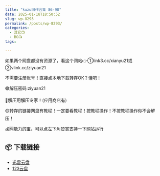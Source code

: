 ```yaml
---
title: "kuzu旧作合集 86-90"
date: 2025-01-18T18:50:52
slug: wp-8293
permalink: /posts/wp-8293/
categories:
  - 其它📺
  - BG📺
tags:

---
```


如果两个网盘都没有资源了，看这个网站👉①link3.cc/xianyu21或②vlink.cc/ziyuan21

不需要注册账号！直接点本地下载转存OK？懂吧！

🟢解压密码:ziyuan21

🔵解压用解压专家！(应用商店有)

🟡转存的链接网盘有教程！一定要看教程！按教程操作！不按教程操作你不会解压！

💰🈶能力的宝，可以点左下角赞赏支持一下网站运行

## 📦 下载链接
- [迅雷云盘](https://blziyuan21.com/pay-download/8293?key=eaa62842dd&down_id=0)
- [123云盘](https://blziyuan21.com/pay-download/8293?key=eaa62842dd&down_id=1)


